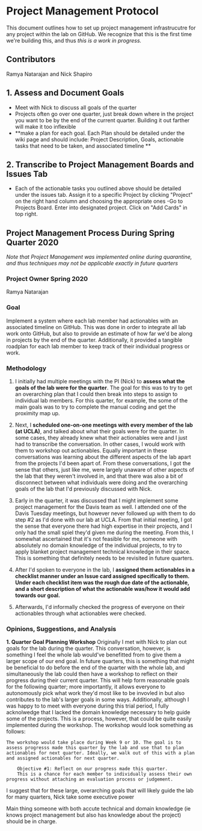 # Project Management Protocol
This document outlines how to set up project management infrastrucutre for any project within the lab on GitHub. We recognize that this is the first time we're building this, and thus *this is a work in progress.*

## Contributors
Ramya Natarajan and Nick Shapiro

## 1. Assess and Document Goals
- Meet with Nick to discuss all goals of the quarter
- Projects often go over one quarter, just break down where in the project you want to be by the end of the current quarter. Building it out farther will make it too inflexible
- **make a plan for each goal. Each Plan should be detailed under the wiki page and should include: Project Description, Goals, actionable tasks that need to be taken, and associated timeline **

## 2. Transcribe to Project Management Boards and Issues Tab
- Each of the actionable tasks you outlined above should be detailed under the issues tab. Assign it to a specific Project by clicking "Project" on the right hand column and choosing the appropriate ones
-Go to Projects Board. Enter into designated project. Click on "Add Cards" in top right.

## Project Management Process During Spring Quarter 2020 
*Note that Project Management was implemented online during quarantine, and thus techniques may not be applicable exactly in future quarters*

### Project Owner Spring 2020
Ramya Natarajan

### Goal
Implement a system where each lab member had actionables with an associated timeline on GitHub. This was done in order to integrate all lab work onto GitHub, but also to provide an estimate of how far we'd be along in projects by the end of the quarter. Additionally, it provided a tangible roadplan for each lab member to keep track of their individual progress or work.

### Methodology
1. I initially had multiple meetings with the PI (Nick) to **assess what the goals of the lab were for the quarter**. The goal for this was to try to get an overarching plan that I could then break into steps to assign to individual lab members. For this quarter, for example, the some of the main goals was to try to complete the manual coding and get the proximity map up.

2. Next, I **scheduled one-on-one meetings with every member of the lab (at UCLA)**, and talked about what their goals were for the quarter. In some cases, they already knew what their actionables were and I just had to transcribe the conversation. In other cases, I would work with them to workshop out actionables. Equally important in these conversations was learning about the different aspects of the lab apart from the projects I'd been apart of. From these conversations, I got the sense that others, just like me, were largely unaware of other aspects of the lab that they weren't involved in, and that there was also a bit of disconnect between what individuals were doing and the overarching goals of the lab that I'd previously discussed with Nick.

3. Early in the quarter, it was discussed that I might implement some project management for the Davis team as well. I attended one of the Davis Tuesday meetings, but however never followed up with them to do step #2 as I'd done with our lab at UCLA. From that initial meeting, I got the sense that everyone there had high expertise in their projects, and I only had the small spiel they'd given me during the meeting. From this, I somewhat ascertained that it's not feasible for me, someone with absolutely no domain knowledge of the individual projects, to try to apply blanket project management technical knowledge in their space. This is something that definitely needs to be revisited in future quarters.

4. After I'd spoken to everyone in the lab, I **assigned them actionables in a checklist manner under an Issue card assigned specifically to them. Under each checklist item was the rough due date of the actionable, and a short description of what the actionable was/how it would add towards our goal.** 

5. Afterwards, I'd informally checked the progress of everyone on their actionables through what actionables were checked.

### Opinions, Suggestions, and Analysis

**1. Quarter Goal Planning Workshop**
Originally I met with Nick to plan out goals for the lab during the quarter. This conversation, however, is something I feel the whole lab would've benefitted from to give them a larger scope of our end goal. In future quarters, this is something that might be beneficial to do before the end of the quarter with the whole lab, and simultaneously the lab could then have a workshop to reflect on their progress during their current quarter. This will help form reasonable goals for the following quarter; more importantly, it allows everyone to autonomously pick what work they'd most like to be invovled in but also contributes to the lab's larger goals in some ways. Additionally, although I was happy to to meet with everyone during this trial period, I fully acknolwedge that I lacked the domain knowledge necessary to help guide some of the projects. This is a process, however, that could be quite easily implemented during the workshop. The workshop would look something as follows:
    
    The workshop would take place during Week 9 or 10. The goal is to assess progresss made this quarter by the lab and use that to plan actionables for next quarter. Ideally, we walk out of this with a plan and assigned actionables for next quarter.
    
        Objective #1: Reflect on our progress made this quarter.
        This is a chance for each member to individually assess their own progress without attaching an evaluation process or judgement. 
I suggest that for these large, overarching goals that will likely guide the lab for many quarters, Nick take some executive power

Main thing someone with both accute technical and domain knowledge (ie knows project management but also has knowledge about the project) should be in charge.
